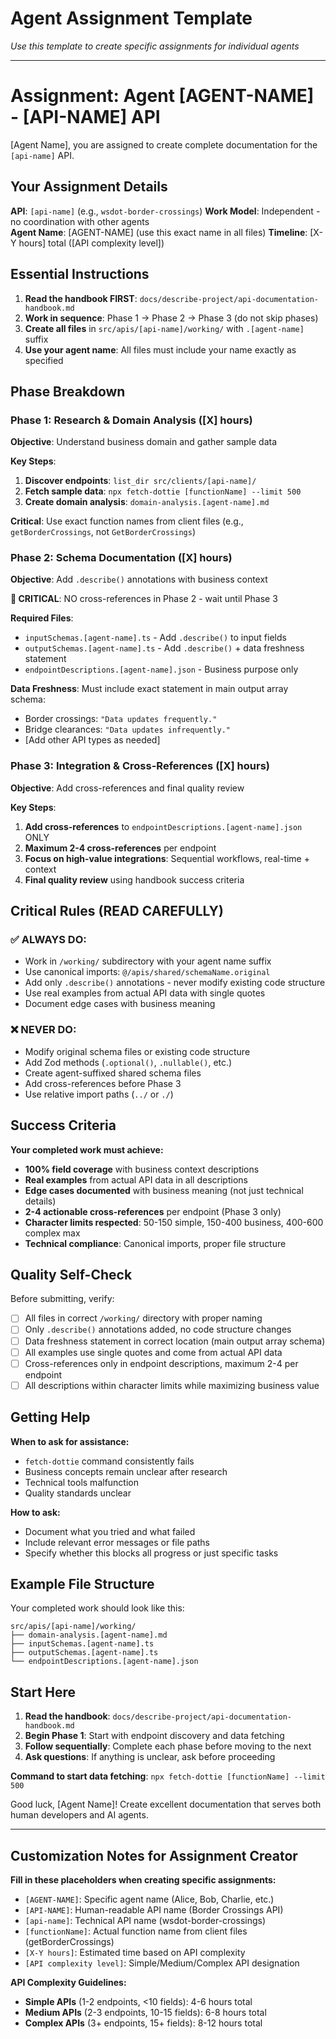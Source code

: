 # Agent Assignment Template

*Use this template to create specific assignments for individual agents*

---

# Assignment: Agent [AGENT-NAME] - [API-NAME] API

[Agent Name], you are assigned to create complete documentation for the `[api-name]` API.

## Your Assignment Details

**API**: `[api-name]` (e.g., `wsdot-border-crossings`)
**Work Model**: Independent - no coordination with other agents  
**Agent Name**: [AGENT-NAME] (use this exact name in all files)
**Timeline**: [X-Y hours] total ([API complexity level])

## Essential Instructions

1. **Read the handbook FIRST**: `docs/describe-project/api-documentation-handbook.md`
2. **Work in sequence**: Phase 1 → Phase 2 → Phase 3 (do not skip phases)
3. **Create all files** in `src/apis/[api-name]/working/` with `.[agent-name]` suffix
4. **Use your agent name**: All files must include your name exactly as specified

## Phase Breakdown

### **Phase 1: Research & Domain Analysis ([X] hours)**
**Objective**: Understand business domain and gather sample data

**Key Steps**:
1. **Discover endpoints**: `list_dir src/clients/[api-name]/`
2. **Fetch sample data**: `npx fetch-dottie [functionName] --limit 500`
3. **Create domain analysis**: `domain-analysis.[agent-name].md`

**Critical**: Use exact function names from client files (e.g., `getBorderCrossings`, not `GetBorderCrossings`)

### **Phase 2: Schema Documentation ([X] hours)**  
**Objective**: Add `.describe()` annotations with business context

**🚨 CRITICAL**: NO cross-references in Phase 2 - wait until Phase 3

**Required Files**:
- `inputSchemas.[agent-name].ts` - Add `.describe()` to input fields
- `outputSchemas.[agent-name].ts` - Add `.describe()` + data freshness statement  
- `endpointDescriptions.[agent-name].json` - Business purpose only

**Data Freshness**: Must include exact statement in main output array schema:
- Border crossings: `"Data updates frequently."`
- Bridge clearances: `"Data updates infrequently."`
- [Add other API types as needed]

### **Phase 3: Integration & Cross-References ([X] hours)**
**Objective**: Add cross-references and final quality review

**Key Steps**:
1. **Add cross-references** to `endpointDescriptions.[agent-name].json` ONLY
2. **Maximum 2-4 cross-references** per endpoint
3. **Focus on high-value integrations**: Sequential workflows, real-time + context
4. **Final quality review** using handbook success criteria

## Critical Rules (READ CAREFULLY)

### **✅ ALWAYS DO:**
- Work in `/working/` subdirectory with your agent name suffix
- Use canonical imports: `@/apis/shared/schemaName.original`
- Add only `.describe()` annotations - never modify existing code structure
- Use real examples from actual API data with single quotes
- Document edge cases with business meaning

### **❌ NEVER DO:**
- Modify original schema files or existing code structure
- Add Zod methods (`.optional()`, `.nullable()`, etc.)
- Create agent-suffixed shared schema files
- Add cross-references before Phase 3
- Use relative import paths (`../` or `./`)

## Success Criteria

**Your completed work must achieve:**
- **100% field coverage** with business context descriptions
- **Real examples** from actual API data in all descriptions
- **Edge cases documented** with business meaning (not just technical details)
- **2-4 actionable cross-references** per endpoint (Phase 3 only)
- **Character limits respected**: 50-150 simple, 150-400 business, 400-600 complex max
- **Technical compliance**: Canonical imports, proper file structure

## Quality Self-Check

Before submitting, verify:
- [ ] All files in correct `/working/` directory with proper naming
- [ ] Only `.describe()` annotations added, no code structure changes
- [ ] Data freshness statement in correct location (main output array schema)
- [ ] All examples use single quotes and come from actual API data
- [ ] Cross-references only in endpoint descriptions, maximum 2-4 per endpoint
- [ ] All descriptions within character limits while maximizing business value

## Getting Help

**When to ask for assistance:**
- `fetch-dottie` command consistently fails
- Business concepts remain unclear after research
- Technical tools malfunction
- Quality standards unclear

**How to ask:**
- Document what you tried and what failed
- Include relevant error messages or file paths
- Specify whether this blocks all progress or just specific tasks

## Example File Structure

Your completed work should look like this:
```
src/apis/[api-name]/working/
├── domain-analysis.[agent-name].md
├── inputSchemas.[agent-name].ts
├── outputSchemas.[agent-name].ts
└── endpointDescriptions.[agent-name].json
```

## Start Here

1. **Read the handbook**: `docs/describe-project/api-documentation-handbook.md`
2. **Begin Phase 1**: Start with endpoint discovery and data fetching
3. **Follow sequentially**: Complete each phase before moving to the next
4. **Ask questions**: If anything is unclear, ask before proceeding

**Command to start data fetching**: `npx fetch-dottie [functionName] --limit 500`

Good luck, [Agent Name]! Create excellent documentation that serves both human developers and AI agents.

---

## Customization Notes for Assignment Creator

**Fill in these placeholders when creating specific assignments:**
- `[AGENT-NAME]`: Specific agent name (Alice, Bob, Charlie, etc.)
- `[API-NAME]`: Human-readable API name (Border Crossings API)
- `[api-name]`: Technical API name (wsdot-border-crossings)
- `[functionName]`: Actual function name from client files (getBorderCrossings)
- `[X-Y hours]`: Estimated time based on API complexity
- `[API complexity level]`: Simple/Medium/Complex API designation

**API Complexity Guidelines:**
- **Simple APIs** (1-2 endpoints, <10 fields): 4-6 hours total
- **Medium APIs** (2-3 endpoints, 10-15 fields): 6-8 hours total  
- **Complex APIs** (3+ endpoints, 15+ fields): 8-12 hours total
